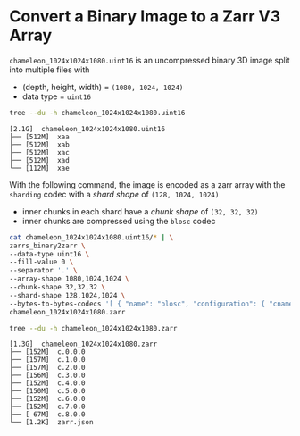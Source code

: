 # Convert a Binary Image to a Zarr V3 Array
`chameleon_1024x1024x1080.uint16` is an uncompressed binary 3D image split into multiple files with
 - (depth, height, width) = `(1080, 1024, 1024)`
 - data type = `uint16`

```bash
tree --du -h chameleon_1024x1024x1080.uint16
```
```text
[2.1G]  chameleon_1024x1024x1080.uint16
├── [512M]  xaa
├── [512M]  xab
├── [512M]  xac
├── [512M]  xad
└── [112M]  xae
```
With the following command, the image is encoded as a zarr array with the `sharding` codec with a *shard shape* of `(128, 1024, 1024)`
- inner chunks in each shard have a *chunk shape* of `(32, 32, 32)`
- inner chunks are compressed using the `blosc` codec

```bash
cat chameleon_1024x1024x1080.uint16/* | \
zarrs_binary2zarr \
--data-type uint16 \
--fill-value 0 \
--separator '.' \
--array-shape 1080,1024,1024 \
--chunk-shape 32,32,32 \
--shard-shape 128,1024,1024 \
--bytes-to-bytes-codecs '[ { "name": "blosc", "configuration": { "cname": "blosclz", "clevel": 9, "shuffle": "bitshuffle", "typesize": 2, "blocksize": 0 } } ]' \
chameleon_1024x1024x1080.zarr
```

```bash
tree --du -h chameleon_1024x1024x1080.zarr
```
```text
[1.3G]  chameleon_1024x1024x1080.zarr
├── [152M]  c.0.0.0
├── [157M]  c.1.0.0
├── [157M]  c.2.0.0
├── [156M]  c.3.0.0
├── [152M]  c.4.0.0
├── [150M]  c.5.0.0
├── [152M]  c.6.0.0
├── [152M]  c.7.0.0
├── [ 67M]  c.8.0.0
└── [1.2K]  zarr.json
```
